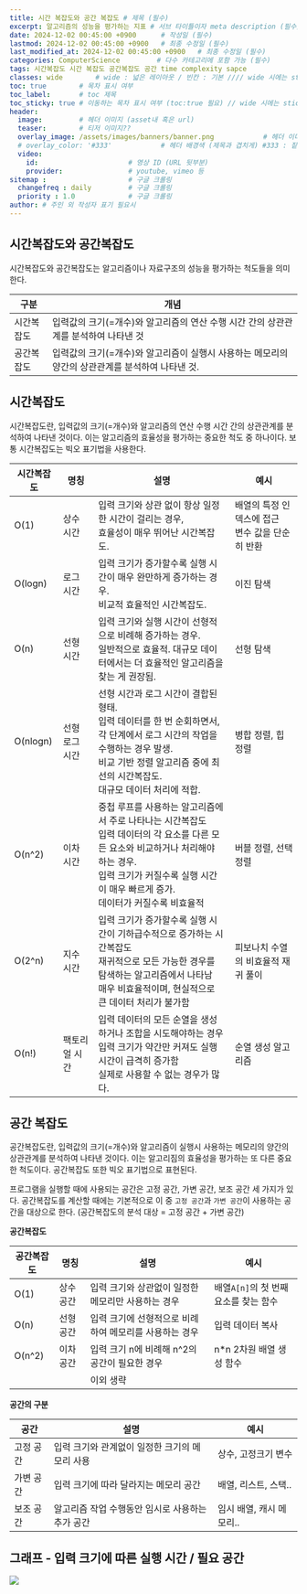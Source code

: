 ```yaml
---
title: 시간 복잡도와 공간 복잡도 # 제목 (필수)
excerpt: 알고리즘의 성능을 평가하는 지표 # 서브 타이틀이자 meta description (필수)
date: 2024-12-02 00:45:00 +0900      # 작성일 (필수)
lastmod: 2024-12-02 00:45:00 +0900   # 최종 수정일 (필수)
last_modified_at: 2024-12-02 00:45:00 +0900   # 최종 수정일 (필수)
categories: ComputerScience         # 다수 카테고리에 포함 가능 (필수)
tags: 시간복잡도 시간 복잡도 공간복잡도 공간 time complexity sapce                     # 태그 복수개 가능 (필수)
classes: wide        # wide : 넓은 레이아웃 / 빈칸 : 기본 //// wide 시에는 sticky toc 불가
toc: true        # 목차 표시 여부
toc_label:       # toc 제목
toc_sticky: true # 이동하는 목차 표시 여부 (toc:true 필요) // wide 시에는 sticky toc 불가
header: 
  image:         # 헤더 이미지 (asset내 혹은 url)
  teaser:        # 티저 이미지??
  overlay_image: /assets/images/banners/banner.png            # 헤더 이미지 (제목과 겹치게)
  # overlay_color: '#333'            # 헤더 배경색 (제목과 겹치게) #333 : 짙은 회색 (필수)
  video:
    id:                      # 영상 ID (URL 뒷부분)
    provider:                # youtube, vimeo 등
sitemap :                    # 구글 크롤링
  changefreq : daily         # 구글 크롤링
  priority : 1.0             # 구글 크롤링
author: # 주인 외 작성자 표기 필요시
---
```

<!--postNo: 20241202_001-->



## 시간복잡도와 공간복잡도  

시간복잡도와 공간복잡도는 알고리즘이나 자료구조의 성능을 평가하는 척도들을 의미한다.  

|구분|개념|
|---|---|
|시간복잡도|입력값의 크기(=개수)와 알고리즘의 연산 수행 시간 간의 상관관계를 분석하여 나타낸 것|
|공간복잡도|입력값의 크기(=개수)와 알고리즘이 실행시 사용하는 메모리의 양간의 상관관계를 분석하여 나타낸 것.|


## 시간복잡도  

시간복잡도란, 입력값의 크기(=개수)와 알고리즘의 연산 수행 시간 간의 상관관계를 분석하여 나타낸 것이다. 이는 알고리즘의 효율성을 평가하는 중요한 척도 중 하나이다. 보통 시간복잡도는 빅오 표기법을 사용한다.    

|시간복잡도|명칭|설명|예시|
|---|---|---|---|
|O(1)|상수 시간|입력 크기와 상관 없이 항상 일정한 시간이 걸리는 경우,<br>효율성이 매우 뛰어난 시간복잡도.|배열의 특정 인덱스에 접근<br>변수 값을 단순히 반환|
|O(logn)|로그 시간|입력 크기가 증가할수록 실행 시간이 매우 완만하게 증가하는 경우.<br>비교적 효율적인 시간복잡도.|이진 탐색|
|O(n)|선형 시간|입력 크기와 실행 시간이 선형적으로 비례해 증가하는 경우.<br>일반적으로 효율적. 대규모 데이터에서는 더 효율적인 알고리즘을 찾는 게 권장됨.|선형 탐색|
|O(nlogn)|선형 로그 시간|선형 시간과 로그 시간이 결합된 형태.<br>입력 데이터를 한 번 순회하면서, 각 단계에서 로그 시간의 작업을 수행하는 경우 발생.<br>비교 기반 정렬 알고리즘 중에 최선의 시간복잡도.<br>대규모 데이터 처리에 적합.|병합 정렬, 힙 정렬|
|O(n^2)|이차 시간|중첩 루프를 사용하는 알고리즘에서 주로 나타나는 시간복잡도<br>입력 데이터의 각 요소를 다른 모든 요소와 비교하거나 처리해야 하는 경우.<br>입력 크기가 커질수록 실행 시간이 매우 빠르게 증가.<br>데이터가 커질수록 비효율적|버블 정렬, 선택 정렬|
|O(2^n)|지수 시간|입력 크기가 증가할수록 실행 시간이 기하급수적으로 증가하는 시간복잡도<br>재귀적으로 모든 가능한 경우를 탐색하는 알고리즘에서 나타남<br>매우 비효율적이며, 현실적으로 큰 데이터 처리가 불가함|피보나치 수열의 비효율적 재귀 풀이|
|O(n!)|팩토리얼 시간|입력 데이터의 모든 순열을 생성하거나 조합을 시도해야하는 경우<br>입력 크기가 약간만 커져도 실행 시간이 급격히 증가함<br>실제로 사용할 수 없는 경우가 많다.|순열 생성 알고리즘|

## 공간 복잡도

공간복잡도란, 입력값의 크기(=개수)와 알고리즘이 실행시 사용하는 메모리의 양간의 상관관계를 분석하여 나타낸 것이다. 이는 알고리짐의 효율성을 평가하는 또 다른 중요한 척도이다. 공간복잡도 또한 빅오 표기법으로 표현된다.   

프로그램을 실행할 때에 사용되는 공간은 고정 공간, 가변 공간, 보조 공간 세 가지가 있다. 공간복잡도를 계산할 때에는 기본적으로 이 중 `고정 공간`과 `가변 공간`이 사용하는 공간을 대상으로 한다. (공간복잡도의 분석 대상 = 고정 공간 + 가변 공간)  

**공간복잡도**  

|공간복잡도|명칭|설명|예시|
|---|---|---|---|
|O(1)|상수 공간|입력 크기와 상관없이 일정한 메모리만 사용하는 경우|배열`A[n]`의 첫 번째 요소를 찾는 함수|
|O(n)|선형 공간|입력 크기에 선형적으로 비례하여 메모리를 사용하는 경우|입력 데이터 복사|
|O(n^2)|이차 공간|입력 크기 n에 비례해 n^2의 공간이 필요한 경우|n*n 2차원 배열 생성 함수|
|||이외 생략||

**공간의 구분**  

|공간|설명|예시|
|---|---|---|
|고정 공간|입력 크기와 관계없이 일정한 크기의 메모리 사용|상수, 고정크기 변수|
|가변 공간|입력 크기에 따라 달라지는 메모리 공간|배열, 리스트, 스택..|
|보조 공간|알고리즘 작업 수행동안 임시로 사용하는 추가 공간|임시 배열, 캐시 메모리..|


## 그래프 - 입력 크기에 따른 실행 시간 / 필요 공간  

![](/assets/images/20241201_004_001.png)  